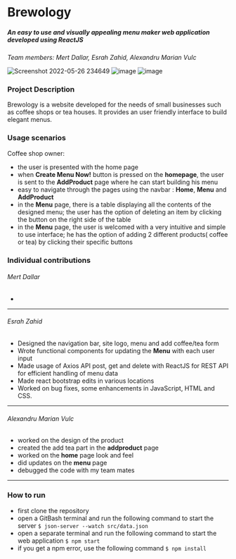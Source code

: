 # Brewology
##### An easy to use and visually appealing menu maker web application developed using ReactJS
*Team members: Mert Dallar, Esrah Zahid, Alexandru Marian Vulc*

![Screenshot 2022-05-26 234649](https://user-images.githubusercontent.com/81852894/170581198-45cdb3be-25db-40e7-ba9c-faaea908f78b.jpg)
![image](https://user-images.githubusercontent.com/81852894/170581278-6c740f38-bf83-4057-8859-0c4982c872d0.png)
![image](https://user-images.githubusercontent.com/81852894/170581343-716454d9-d0d1-4e38-99f6-62d938019d93.png)


### Project Description
Brewology is a website developed for the needs of small businesses such as coffee shops or tea houses. It provides an user friendly interface to build elegant menus.

### Usage scenarios
Coffee shop owner: 
- the user is presented with the home page
- when **Create Menu Now!** button is pressed on the **homepage**, the user is sent to the **AddProduct** page where he can start building his menu
- easy to navigate through the pages using the navbar : **Home**, **Menu** and **AddProduct**
- in the **Menu** page, there is a table displaying all the contents of the designed menu; the user has the option of deleting an item by clicking the button on the right side of the table
- in the **Menu** page, the user is welcomed with a very intuitive and simple to use interface; he has the option of adding 2 different products( coffee or tea) by clicking their specific buttons

### Individual contributions
###### Mert Dallar
- 

------------
###### Esrah Zahid
- Designed the navigation bar, site logo, menu and add coffee/tea form
- Wrote functional components for updating the **Menu** with each user input
- Made usage of Axios API post, get and delete with ReactJS for REST API for efficient handling of menu data
- Made react bootstrap edits in various locations
- Worked on bug fixes, some enhancements in JavaScript, HTML and CSS.

------------
###### Alexandru Marian Vulc
- worked on the design of the product
- created the add tea part in the **addproduct** page
- worked on the **home** page look and feel
- did updates on the **menu** page
- debugged the code with my team mates

------------

### How to run
- first clone the repository
- open a GitBash terminal and run the following command to start the server
`$ json-server --watch src/data.json`
- open a separate terminal and run the following command to start the web application
`$ npm start`
- if you get a npm error, use the following command
`$ npm install`
